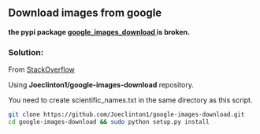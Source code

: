 ## Download images from google

**the pypi package [google_images_download ](https://pypi.org/project/google_images_download/) is broken.**

### **Solution**:
From [StackOverflow](https://stackoverflow.com/questions/60370799/google-image-download-with-python-cannot-download-images?answertab=votes#tab-top)

Using **Joeclinton1/google-images-download** repository.

You need to create scientific_names.txt in the same directory as this script.

```bash
git clone https://github.com/Joeclinton1/google-images-download.git
cd google-images-download && sudo python setup.py install
```